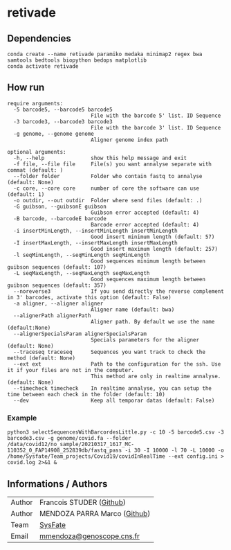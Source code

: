 # retivade

## Dependencies

```
conda create --name retivade paramiko medaka minimap2 regex bwa samtools bedtools biopython bedops matplotlib
conda activate retivade
```

## How run

```
require arguments:
  -5 barcode5, --barcode5 barcode5
                           File with the barcode 5' list. ID Sequence
  -3 barcode3, --barcode3 barcode3
                           File with the barcode 3' list. ID Sequence
  -g genome, --genome genome
                           Aligner genome index path
  ```
```
optional arguments:
  -h, --help               show this help message and exit
  -f file, --file file     File(s) you want annalyse separate with commat (default: )
  --folder folder          Folder who contain fastq to annalyse (default: None)
  -c core, --core core     number of core the software can use (default: 1)
  -o outdir, --out outdir  Folder where send files (default: .)
  -G guibson, --guibsonE guibson
                           Guibson error accepted (default: 4)
  -B barcode, --barcodeE barcode
                           Barcode error accepted (default: 4)
  -i insertMinLength, --insertMinLength insertMinLength
                           Good insert minimum length (default: 57)
  -I insertMaxLength, --insertMaxLength insertMaxLength
                           Good insert maximum length (default: 257)
  -l seqMinLength, --seqMinLength seqMinLength
                           Good sequences minimum length between guibson sequences (default: 107)
  -L seqMaxLength, --seqMaxLength seqMaxLength
                           Good sequences maximum length between guibson sequences (default: 357)
  --noreverse3             If you send directly the reverse complement in 3' barcodes, activate this option (default: False)
  -a aligner, --aligner aligner
                           Aligner name (default: bwa)
  --alignerPath alignerPath
                           Aligner path. By default we use the name (default:None)
  --alignerSpecialsParam alignerSpecialsParam
                           Specials parameters for the aligner (default: None)
  --traceseq traceseq      Sequences you want track to check the method (default: None)
  --ext ext                Path to the configuration for the ssh. Use it if your files are not in the computer.
                           This method are only in realtime annalyse. (default: None)
  --timecheck timecheck    In realtime annalyse, you can setup the time between each check in the folder (default: 10)
  --dev                    Keep all temporar datas (default: False)
  ```

### Example
```
python3 selectSequencesWithBarcordesLittle.py -c 10 -5 barcode5.csv -3 barcode3.csv -g genome/covid.fa --folder /data/covid12/no_sample/20210317_1617_MC-110352_0_FAP14908_252839db/fastq_pass -i 30 -I 10000 -l 70 -L 10000 -o /home/Sysfate/Team_projects/Covid19/covidInRealTime --ext config.ini > covid.log 2>&1 &
```

## Informations / Authors

|         |                                                                                               |
| ------- | --------------------------------------------------------------------------------------------- |
| Author  | Francois STUDER ([Github](https://github.com/studyfranco))                                    |
| Author  | MENDOZA PARRA Marco ([Github](https://github.com/SysFate))                                    |
| Team    | [SysFate](https://www.sysfate.org/)                                                           |
| Email   | <mmendoza@genoscope.cns.fr>                                                                   |


